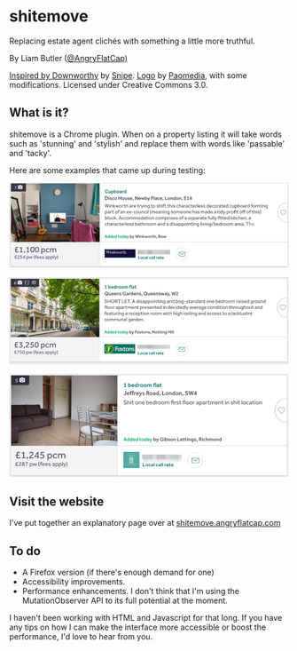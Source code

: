 # shitemove
Replacing estate agent clichés with something a little more truthful.

By Liam Butler (<a href="https://www.twitter.com/AngryFlatCap/">@AngryFlatCap)

Inspired by <a href="http://downworthy.snipe.net/">Downworthy</a> by <a href="https://twitter.com/snipeyhead">Snipe</a>. <a href="https://www.iconfinder.com/icons/299061/house_icon">Logo</a> by <a href="http://www.paomedia.com">Paomedia</a>, with some modifications. Licensed under Creative Commons 3.0.

## What is it?

shitemove is a Chrome plugin. When on a property listing it will take words such as 'stunning' and 'stylish' and replace them with words like 'passable' and 'tacky'.

Here are some examples that came up during testing:

![An estate agent listing with altered text. It says 'Cupboard. Winkworth art trying to shift part of an ex-council (meaning someone has made a tidy profit off of this) blog. Accommodation comprises of a separate fully fitted kitchen, a characterless bathroom and a disappointing living/bedroom area.'](/examples/example1.jpg?raw=true)

![An estate agent listing with altered text. It says '1 bedroom flat. SHORT LET. A disappointing and bog-standard one bedroom raised ground floor apartment presented in decidedly average condition throughout and featuring room with high ceiling and access to a lacklustre communal garden.'](/examples/example2.jpg?raw=true)

![An estate agent listing with altered text. It says '1 bedroom flat. Shit one bedroom first floor apartment in shit location'](/examples/example3.jpg?raw=true)

## Visit the website
I've put together an explanatory page over at <a href="http://shitemove.angryflatcap.com/">shitemove.angryflatcap.com</a>

## To do

<ul>
  <li>A Firefox version (if there's enough demand for one)</li>
  <li>Accessibility improvements.</li>
  <li>Performance enhancements. I don't think that I'm using the MutationObserver API to its full potential at the moment.</li>
</ul>

I haven't been working with HTML and Javascript for that long. If you have any tips on how I can make the interface more accessible or boost the performance, I'd love to hear from you.
